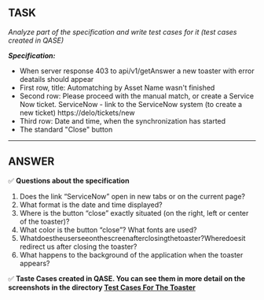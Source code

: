 ## **TASK**
*Analyze part of the specification and write test cases for it (test cases created in QASE)*

***Specification:***

+ When server response 403 to api/v1/getAnswer a new toaster with error deatails should appear
+ First row, title: Automatching by Asset Name wasn't finished
+ Second row: Please proceed with the manual match, or create a Service Now ticket. ServiceNow - link to the ServiceNow system (to create a new ticket) https://delo/tickets/new
+ Third row: Date and time, when the synchronization has started 
+ The standard "Close" button
___
## **ANSWER**
:white_check_mark: **Questions about the specification**
1. Does the link “ServiceNow” open in new tabs or on the current page?
2. What format is the date and time displayed?
3. Where is the button “close” exactly situated (on the right, left or center of the
toaster)?
4. What color is the button “close”? What fonts are used?
5. Whatdoestheuserseeonthescreenafterclosingthetoaster?Wheredoesit
redirect us after closing the toaster?
6. What happens to the background of the application when the toaster
appears?

:white_check_mark: **Taste Cases created in QASE. You can see them in more detail on the screenshots in the directory [Test Cases For The Toaster](https://github.com/qasvitlana/TestCases_ForTheToaster/tree/main/Test%20cases%20for%20a%20toaster)**
